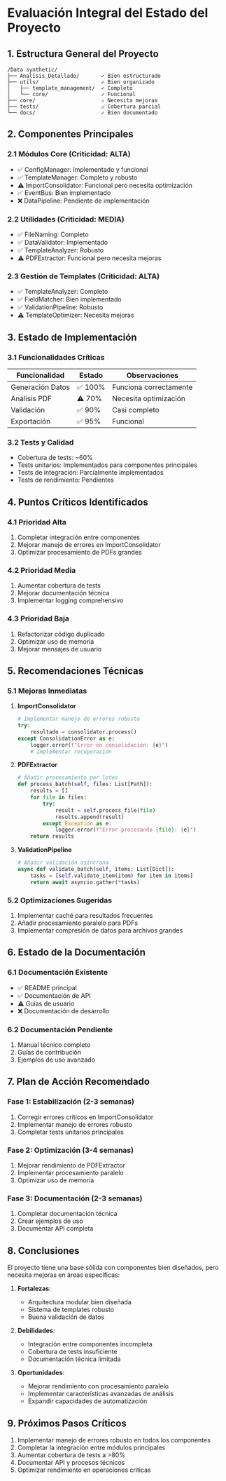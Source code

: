 # Evaluación Integral del Estado del Proyecto

## 1. Estructura General del Proyecto
```
/Data synthetic/
├── Analisis_Detallado/       ✓ Bien estructurado
├── utils/                    ✓ Bien organizado
│   ├── template_management/  ✓ Completo
│   └── core/                 ✓ Funcional
├── core/                     ⚠️ Necesita mejoras
├── tests/                    ⚠️ Cobertura parcial
└── docs/                     ✓ Bien documentado
```

## 2. Componentes Principales

### 2.1 Módulos Core (Criticidad: ALTA)
- ✅ ConfigManager: Implementado y funcional
- ✅ TemplateManager: Completo y robusto
- ⚠️ ImportConsolidator: Funcional pero necesita optimización
- ✅ EventBus: Bien implementado
- ❌ DataPipeline: Pendiente de implementación

### 2.2 Utilidades (Criticidad: MEDIA)
- ✅ FileNaming: Completo
- ✅ DataValidator: Implementado
- ✅ TemplateAnalyzer: Robusto
- ⚠️ PDFExtractor: Funcional pero necesita mejoras

### 2.3 Gestión de Templates (Criticidad: ALTA)
- ✅ TemplateAnalyzer: Completo
- ✅ FieldMatcher: Bien implementado
- ✅ ValidationPipeline: Robusto
- ⚠️ TemplateOptimizer: Necesita mejoras

## 3. Estado de Implementación

### 3.1 Funcionalidades Críticas
| Funcionalidad | Estado | Observaciones |
|--------------|---------|---------------|
| Generación Datos | ✅ 100% | Funciona correctamente |
| Análisis PDF | ⚠️ 70% | Necesita optimización |
| Validación | ✅ 90% | Casi completo |
| Exportación | ✅ 95% | Funcional |

### 3.2 Tests y Calidad
- Cobertura de tests: ~60%
- Tests unitarios: Implementados para componentes principales
- Tests de integración: Parcialmente implementados
- Tests de rendimiento: Pendientes

## 4. Puntos Críticos Identificados

### 4.1 Prioridad Alta
1. Completar integración entre componentes
2. Mejorar manejo de errores en ImportConsolidator
3. Optimizar procesamiento de PDFs grandes

### 4.2 Prioridad Media
1. Aumentar cobertura de tests
2. Mejorar documentación técnica
3. Implementar logging comprehensivo

### 4.3 Prioridad Baja
1. Refactorizar código duplicado
2. Optimizar uso de memoria
3. Mejorar mensajes de usuario

## 5. Recomendaciones Técnicas

### 5.1 Mejoras Inmediatas
1. **ImportConsolidator**
   ```python
   # Implementar manejo de errores robusto
   try:
       resultado = consolidator.process()
   except ConsolidationError as e:
       logger.error(f"Error en consolidación: {e}")
       # Implementar recuperación
   ```

2. **PDFExtractor**
   ```python
   # Añadir procesamiento por lotes
   def process_batch(self, files: List[Path]):
       results = []
       for file in files:
           try:
               result = self.process_file(file)
               results.append(result)
           except Exception as e:
               logger.error(f"Error procesando {file}: {e}")
       return results
   ```

3. **ValidationPipeline**
   ```python
   # Añadir validación asíncrona
   async def validate_batch(self, items: List[Dict]):
       tasks = [self.validate_item(item) for item in items]
       return await asyncio.gather(*tasks)
   ```

### 5.2 Optimizaciones Sugeridas
1. Implementar caché para resultados frecuentes
2. Añadir procesamiento paralelo para PDFs
3. Implementar compresión de datos para archivos grandes

## 6. Estado de la Documentación

### 6.1 Documentación Existente
- ✅ README principal
- ✅ Documentación de API
- ⚠️ Guías de usuario
- ❌ Documentación de desarrollo

### 6.2 Documentación Pendiente
1. Manual técnico completo
2. Guías de contribución
3. Ejemplos de uso avanzado

## 7. Plan de Acción Recomendado

### Fase 1: Estabilización (2-3 semanas)
1. Corregir errores críticos en ImportConsolidator
2. Implementar manejo de errores robusto
3. Completar tests unitarios principales

### Fase 2: Optimización (3-4 semanas)
1. Mejorar rendimiento de PDFExtractor
2. Implementar procesamiento paralelo
3. Optimizar uso de memoria

### Fase 3: Documentación (2-3 semanas)
1. Completar documentación técnica
2. Crear ejemplos de uso
3. Documentar API completa

## 8. Conclusiones

El proyecto tiene una base sólida con componentes bien diseñados, pero necesita mejoras en áreas específicas:

1. **Fortalezas**:
   - Arquitectura modular bien diseñada
   - Sistema de templates robusto
   - Buena validación de datos

2. **Debilidades**:
   - Integración entre componentes incompleta
   - Cobertura de tests insuficiente
   - Documentación técnica limitada

3. **Oportunidades**:
   - Mejorar rendimiento con procesamiento paralelo
   - Implementar características avanzadas de análisis
   - Expandir capacidades de automatización

## 9. Próximos Pasos Críticos

1. Implementar manejo de errores robusto en todos los componentes
2. Completar la integración entre módulos principales
3. Aumentar cobertura de tests a >80%
4. Documentar API y procesos técnicos
5. Optimizar rendimiento en operaciones críticas
